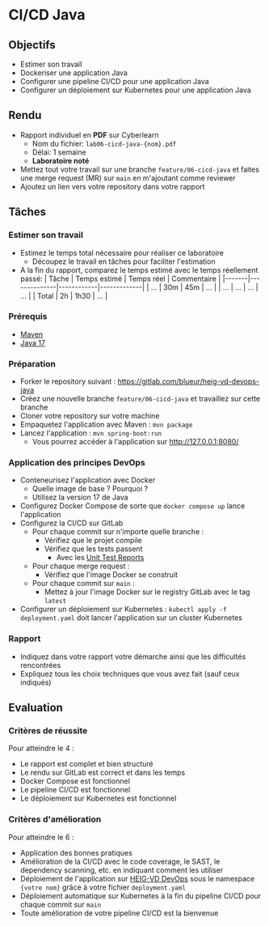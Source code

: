# CI/CD Java

## Objectifs

- Estimer son travail
- Dockeriser une application Java
- Configurer une pipeline CI/CD pour une application Java
- Configurer un déploiement sur Kubernetes pour une application Java

## Rendu

- Rapport individuel en **PDF** sur Cyberlearn
  - Nom du fichier: `lab06-cicd-java-{nom}.pdf`
  - Délai: 1 semaine
  - **Laboratoire noté**
- Mettez tout votre travail sur une branche `feature/06-cicd-java` et faites une merge request (MR) sur `main` en m'ajoutant comme reviewer
- Ajoutez un lien vers votre repository dans votre rapport

## Tâches

### Estimer son travail

- Estimez le temps total nécessaire pour réaliser ce laboratoire
  - Découpez le travail en tâches pour faciliter l'estimation
- A la fin du rapport, comparez le temps estimé avec le temps réellement passé:
  | Tâche | Temps estimé | Temps réel | Commentaire |
  |-------|--------------|------------|-------------|
  | ... | 30m | 45m | ... |
  | ... | ... | ... | ... |
  | Total | 2h | 1h30 | ... |

### Prérequis

- [Maven](https://maven.apache.org/)
- [Java 17](https://adoptium.net/fr/temurin/releases/?version=17)

### Préparation

- Forker le repository suivant : https://gitlab.com/blueur/heig-vd-devops-java
- Créez une nouvelle branche `feature/06-cicd-java` et travaillez sur cette branche
- Cloner votre repository sur votre machine
- Empaquetez l'application avec Maven : `mvn package`
- Lancez l'application : `mvn spring-boot:run`
  - Vous pourrez accéder à l'application sur http://127.0.0.1:8080/

### Application des principes DevOps

- Conteneurisez l'application avec Docker
  - Quelle image de base ? Pourquoi ?
  - Utilisez la version 17 de Java
- Configurez Docker Compose de sorte que `docker compose up` lance l'application
- Configurez la CI/CD sur GitLab
  - Pour chaque commit sur n'importe quelle branche :
    - Vérifiez que le projet compile
    - Vérifiez que les tests passent
      - Avec les [Unit Test Reports](https://docs.gitlab.com/ee/ci/testing/unit_test_reports.html)
  - Pour chaque merge request :
    - Vérifiez que l'image Docker se construit
  - Pour chaque commit sur `main` :
    - Mettez à jour l'image Docker sur le registry GitLab avec le tag `latest`
- Configurer un déploiement sur Kubernetes : `kubectl apply -f deployment.yaml` doit lancer l'application sur un cluster Kubernetes

### Rapport

- Indiquez dans votre rapport votre démarche ainsi que les difficultés rencontrées
- Expliquez tous les choix techniques que vous avez fait (sauf ceux indiqués)

## Evaluation

### Critères de réussite

Pour atteindre le 4 :

- Le rapport est complet et bien structuré
- Le rendu sur GitLab est correct et dans les temps
- Docker Compose est fonctionnel
- Le pipeline CI/CD est fonctionnel
- Le déploiement sur Kubernetes est fonctionnel

### Critères d'amélioration

Pour atteindre le 6 :

- Application des bonnes pratiques
- Amélioration de la CI/CD avec le code coverage, le SAST, le dependency scanning, etc. en indiquant comment les utiliser
- Déploiement de l'application sur [HEIG-VD DevOps](https://console.cloud.google.com/kubernetes/list/overview?project=heig-vd-devops) sous le namespace `{votre nom}` grâce à votre fichier `deployment.yaml`
- Déploiement automatique sur Kubernetes à la fin du pipeline CI/CD pour chaque commit sur `main`
- Toute amélioration de votre pipeline CI/CD est la bienvenue
